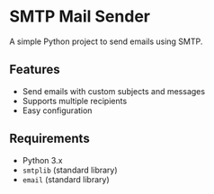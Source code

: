 # SMTP Mail Sender

A simple Python project to send emails using SMTP.

## Features

- Send emails with custom subjects and messages
- Supports multiple recipients
- Easy configuration

## Requirements

- Python 3.x
- `smtplib` (standard library)
- `email` (standard library)
